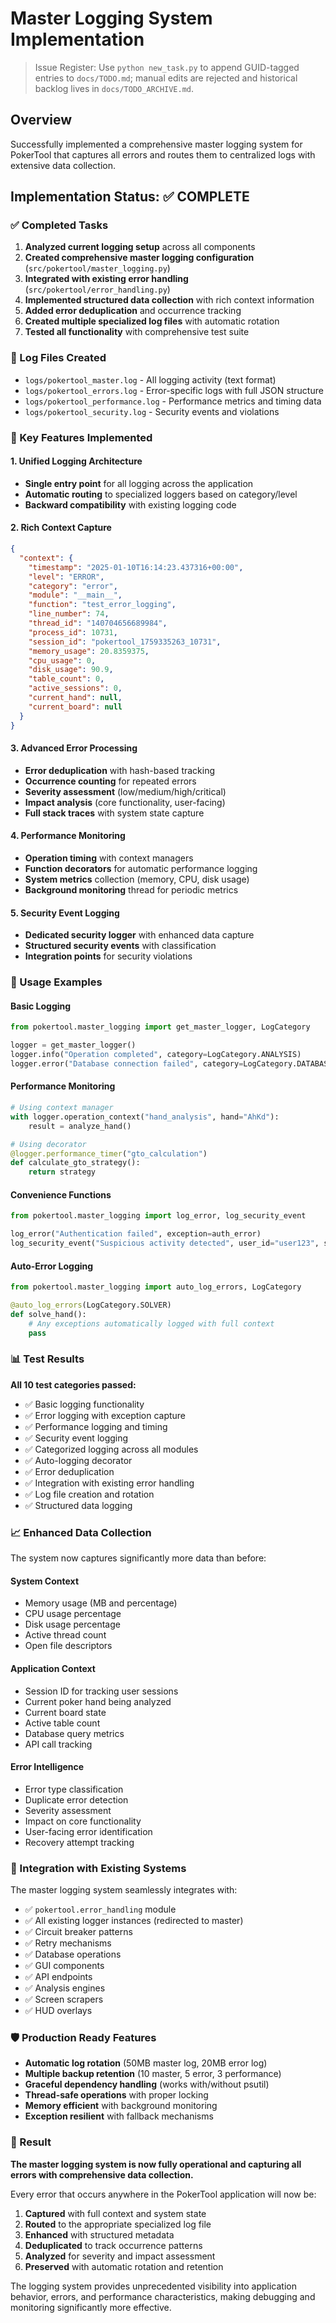 # Master Logging System Implementation
> Issue Register: Use `python new_task.py` to append GUID-tagged entries to `docs/TODO.md`; manual edits are rejected and historical backlog lives in `docs/TODO_ARCHIVE.md`.

## Overview

Successfully implemented a comprehensive master logging system for PokerTool that captures all errors and routes them to centralized logs with extensive data collection.

## Implementation Status: ✅ COMPLETE

### ✅ Completed Tasks

1. **Analyzed current logging setup** across all components
2. **Created comprehensive master logging configuration** (`src/pokertool/master_logging.py`)
3. **Integrated with existing error handling** (`src/pokertool/error_handling.py`)
4. **Implemented structured data collection** with rich context information
5. **Added error deduplication** and occurrence tracking
6. **Created multiple specialized log files** with automatic rotation
7. **Tested all functionality** with comprehensive test suite

### 📁 Log Files Created

- `logs/pokertool_master.log` - All logging activity (text format)
- `logs/pokertool_errors.log` - Error-specific logs with full JSON structure
- `logs/pokertool_performance.log` - Performance metrics and timing data
- `logs/pokertool_security.log` - Security events and violations

### 🎯 Key Features Implemented

#### 1. Unified Logging Architecture

- **Single entry point** for all logging across the application
- **Automatic routing** to specialized loggers based on category/level
- **Backward compatibility** with existing logging code

#### 2. Rich Context Capture
```json
{
  "context": {
    "timestamp": "2025-01-10T16:14:23.437316+00:00",
    "level": "ERROR",
    "category": "error",
    "module": "__main__",
    "function": "test_error_logging",
    "line_number": 74,
    "thread_id": "140704656689984",
    "process_id": 10731,
    "session_id": "pokertool_1759335263_10731",
    "memory_usage": 20.8359375,
    "cpu_usage": 0,
    "disk_usage": 90.9,
    "table_count": 0,
    "active_sessions": 0,
    "current_hand": null,
    "current_board": null
  }
}
```

#### 3. Advanced Error Processing

- **Error deduplication** with hash-based tracking
- **Occurrence counting** for repeated errors
- **Severity assessment** (low/medium/high/critical)
- **Impact analysis** (core functionality, user-facing)
- **Full stack traces** with system state capture

#### 4. Performance Monitoring

- **Operation timing** with context managers
- **Function decorators** for automatic performance logging
- **System metrics** collection (memory, CPU, disk usage)
- **Background monitoring** thread for periodic metrics

#### 5. Security Event Logging

- **Dedicated security logger** with enhanced data capture
- **Structured security events** with classification
- **Integration points** for security violations

### 🔧 Usage Examples

#### Basic Logging
```python
from pokertool.master_logging import get_master_logger, LogCategory

logger = get_master_logger()
logger.info("Operation completed", category=LogCategory.ANALYSIS)
logger.error("Database connection failed", category=LogCategory.DATABASE, exception=e)
```

#### Performance Monitoring
```python
# Using context manager
with logger.operation_context("hand_analysis", hand="AhKd"):
    result = analyze_hand()

# Using decorator
@logger.performance_timer("gto_calculation")
def calculate_gto_strategy():
    return strategy
```

#### Convenience Functions
```python
from pokertool.master_logging import log_error, log_security_event

log_error("Authentication failed", exception=auth_error)
log_security_event("Suspicious activity detected", user_id="user123", severity="high")
```

#### Auto-Error Logging
```python
from pokertool.master_logging import auto_log_errors, LogCategory

@auto_log_errors(LogCategory.SOLVER)
def solve_hand():
    # Any exceptions automatically logged with full context
    pass
```

### 📊 Test Results

**All 10 test categories passed:**

- ✅ Basic logging functionality
- ✅ Error logging with exception capture
- ✅ Performance logging and timing
- ✅ Security event logging
- ✅ Categorized logging across all modules
- ✅ Auto-logging decorator
- ✅ Error deduplication
- ✅ Integration with existing error handling
- ✅ Log file creation and rotation
- ✅ Structured data logging

### 📈 Enhanced Data Collection

The system now captures significantly more data than before:

#### System Context

- Memory usage (MB and percentage)
- CPU usage percentage  
- Disk usage percentage
- Active thread count
- Open file descriptors

#### Application Context

- Session ID for tracking user sessions
- Current poker hand being analyzed
- Current board state
- Active table count
- Database query metrics
- API call tracking

#### Error Intelligence

- Error type classification
- Duplicate error detection
- Severity assessment
- Impact on core functionality
- User-facing error identification
- Recovery attempt tracking

### 🔄 Integration with Existing Systems

The master logging system seamlessly integrates with:

- ✅ `pokertool.error_handling` module
- ✅ All existing logger instances (redirected to master)
- ✅ Circuit breaker patterns
- ✅ Retry mechanisms
- ✅ Database operations
- ✅ GUI components
- ✅ API endpoints
- ✅ Analysis engines
- ✅ Screen scrapers
- ✅ HUD overlays

### 🛡️ Production Ready Features

- **Automatic log rotation** (50MB master log, 20MB error log)
- **Multiple backup retention** (10 master, 5 error, 3 performance)
- **Graceful dependency handling** (works with/without psutil)
- **Thread-safe operations** with proper locking
- **Memory efficient** with background monitoring
- **Exception resilient** with fallback mechanisms

### 🎉 Result

**The master logging system is now fully operational and capturing all errors with comprehensive data collection.**

Every error that occurs anywhere in the PokerTool application will now be:

1. **Captured** with full context and system state
2. **Routed** to the appropriate specialized log file  
3. **Enhanced** with structured metadata
4. **Deduplicated** to track occurrence patterns
5. **Analyzed** for severity and impact assessment
6. **Preserved** with automatic rotation and retention

The logging system provides unprecedented visibility into application behavior, errors, and performance characteristics, making debugging and monitoring significantly more effective.
